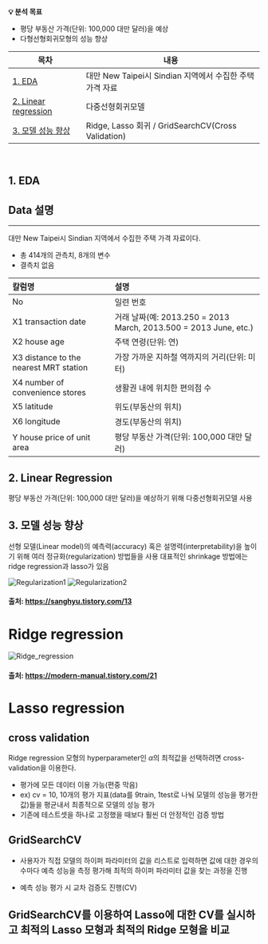 **💡 분석 목표**

- 평당 부동산 가격(단위: 100,000 대만 달러)을 예상
- 다형선형회귀모형의 성능 향상

| 목차                                                    | 내용                                                         |
| ------------------------------------------------------- | ------------------------------------------------------------ |
| [1. EDA](#1.-EDA)                                       | 대만 New Taipei시 Sindian 지역에서 수집한 주택 가격 자료             |
| [2. Linear regression](#2.-Market-Basket-Analysis) |     다중선형회귀모델                 |
| [3. 모델 성능 향상](#3.-Regression)                         | Ridge, Lasso 회귀 / GridSearchCV(Cross Validation) |

<br>

## 1. EDA

## Data 설명
---

대만 New Taipei시 Sindian 지역에서 수집한 주택 가격 자료이다.

- 총 414개의 관측치, 8개의 변수
- 결측치 없음

|칼럼명 | 설명|
|:---|:---|
| No | 일련 번호 |
| X1 transaction date | 거래 날짜(예: 2013.250 = 2013 March, 2013.500 = 2013 June, etc.) |
| X2 house age | 주택 연령(단위: 연) |
| X3 distance to the nearest MRT station | 가장 가까운 지하철 역까지의 거리(단위: 미터) |
| X4 number of convenience stores | 생활권 내에 위치한 편의점 수 |
| X5 latitude | 위도(부동산의 위치) |
| X6 longitude | 경도(부동산의 위치) |
| Y house price of unit area | 평당 부동산 가격(단위: 100,000 대만 달러) |


## 2. Linear Regression

평당 부동산 가격(단위: 100,000 대만 달러)을 예상하기 위해 다중선형회귀모델 사용

## 3. 모델 성능 향상

선형 모델(Linear model)의 예측력(accuracy) 혹은 설명력(interpretability)을 높이기 위해 여러 정규화(regularization) 방법들을 사용
대표적인 shrinkage 방법에는 ridge regression과 lasso가 있음

![Regularization1](https://user-images.githubusercontent.com/63768509/226539662-66776568-81dd-455b-83fd-2431b1fa72c3.jpg)
![Regularization2](https://user-images.githubusercontent.com/63768509/226539716-d67e4923-500f-414b-a1de-efb6e0e3a4b7.jpg)
#### 출처: https://sanghyu.tistory.com/13

# Ridge regression
![Ridge_regression](https://user-images.githubusercontent.com/63768509/226517935-f2a377bd-a4a1-4fa8-b80d-e518ddb85096.jpg)
#### 출처: https://modern-manual.tistory.com/21

# Lasso regression

## cross validation
Ridge regression 모형의 hyperparameter인 $\alpha$의 최적값을 선택하려면 cross-validation을 이용한다.
- 평가에 모든 데이터 이용 가능(편중 막음)
- ex) cv = 10, 10개의 평가 지표(data를 9train, 1test로 나눠 모델의 성능을 평가한 값)들을 평균내서 최종적으로 모델의 성능 평가
- 기존에 테스트셋을 하나로 고정했을 때보다 훨씬 더 안정적인 검증 방법

## GridSearchCV
- 사용자가 직접 모델의 하이퍼 파라미터의 값을 리스트로 입력하면 값에 대한 경우의 수마다 예측 성능을 측정 평가해 최적의 하이퍼 파라미터 값을 찾는 과정을 진행 

- 예측 성능 평가 시 교차 검증도 진행(CV)

## GridSearchCV를 이용하여 Lasso에 대한 CV를 실시하고 최적의 Lasso 모형과 최적의 Ridge 모형을 비교
